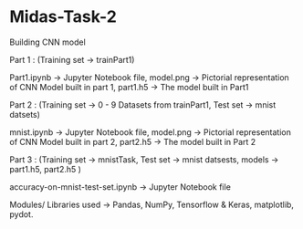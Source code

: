 # Midas-Task-2
Building CNN model

Part 1 : (Training set -> trainPart1)

Part1.ipynb -> Jupyter Notebook file, 
model.png -> Pictorial representation of CNN Model built in part 1, 
part1.h5 -> The model built in Part1

Part 2 : (Training set -> 0 - 9 Datasets from trainPart1, Test set -> mnist datsets)

mnist.ipynb -> Jupyter Notebook file, 
model.png -> Pictorial representation of CNN Model built in part 2, 
part2.h5 -> The model built in Part 2

Part 3 : (Training set -> mnistTask, Test set -> mnist datsests, models -> part1.h5, part2.h5 )

accuracy-on-mnist-test-set.ipynb -> Jupyter Notebook file

Modules/ Libraries used -> Pandas, NumPy, Tensorflow & Keras, matplotlib, pydot.
